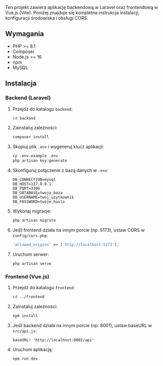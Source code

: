 Ten projekt zawiera aplikację backendową w Laravel oraz frontendową w Vue.js (Vite). Poniżej znajduje się kompletna instrukcja instalacji, konfiguracji środowiska i obsługi CORS.

## Wymagania

- PHP >= 8.1  
- Composer  
- Node.js >= 16  
- npm  
- MySQL

## Instalacja

### Backend (Laravel)

1. Przejdź do katalogu `backend`:
   ```bash
   cd backend
   ```

2. Zainstaluj zależności:
   ```bash
   composer install
   ```

3. Skopiuj plik `.env` i wygeneruj klucz aplikacji:
   ```bash
   cp .env.example .env
   php artisan key:generate
   ```

4. Skonfiguruj połączenie z bazą danych w `.env`:
   ```
   DB_CONNECTION=mysql
   DB_HOST=127.0.0.1
   DB_PORT=3306
   DB_DATABASE=twoja_baza
   DB_USERNAME=twoj_uzytkownik
   DB_PASSWORD=twoje_haslo
   ```

5. Wykonaj migracje:
   ```bash
   php artisan migrate
   ```

6. Jeśli frontend działa na innym porcie (np. 5173), ustaw CORS w `config/cors.php`:
   ```php
   'allowed_origins' => ['http://localhost:5173'],
   ```

7. Uruchom serwer:
   ```bash
   php artisan serve
   ```

### Frontend (Vue.js)

1. Przejdź do katalogu `frontend`:
   ```bash
   cd ../frontend
   ```

2. Zainstaluj zależności:
   ```bash
   npm install
   ```

3. Jeśli backend działa na innym porcie (np. 8001), ustaw baseURL w `src/api.js`:
   ```
   baseURL: 'http://localhost:8001/api'
   ```

4. Uruchom aplikację:
   ```bash
   npm run dev
   ```
